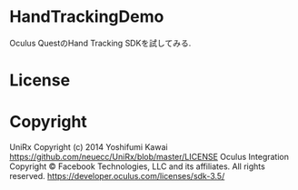 # HandTrackingDemo

Oculus QuestのHand Tracking SDKを試してみる.  

# License

# Copyright
UniRx Copyright (c) 2014 Yoshifumi Kawai https://github.com/neuecc/UniRx/blob/master/LICENSE
Oculus Integration Copyright © Facebook Technologies, LLC and its affiliates. All rights reserved. https://developer.oculus.com/licenses/sdk-3.5/
